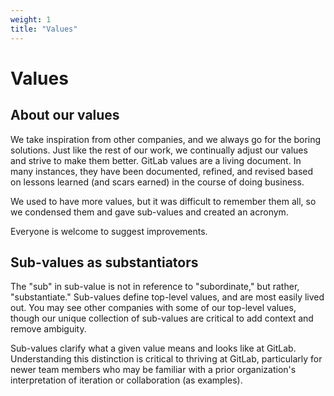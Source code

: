 ```yaml
---
weight: 1
title: "Values"
---
```


# Values

## About our values
We take inspiration from other companies, and we always go for the boring solutions. Just like the rest of our work, we continually adjust our values and strive to make them better. GitLab values are a living document. In many instances, they have been documented, refined, and revised based on lessons learned (and scars earned) in the course of doing business.

We used to have more values, but it was difficult to remember them all, so we condensed them and gave sub-values and created an acronym.

Everyone is welcome to suggest improvements.

## Sub-values as substantiators
The "sub" in sub-value is not in reference to "subordinate," but rather, "substantiate." Sub-values define top-level values, and are most easily lived out. You may see other companies with some of our top-level values, though our unique collection of sub-values are critical to add context and remove ambiguity.

Sub-values clarify what a given value means and looks like at GitLab. Understanding this distinction is critical to thriving at GitLab, particularly for newer team members who may be familiar with a prior organization's interpretation of iteration or collaboration (as examples).
